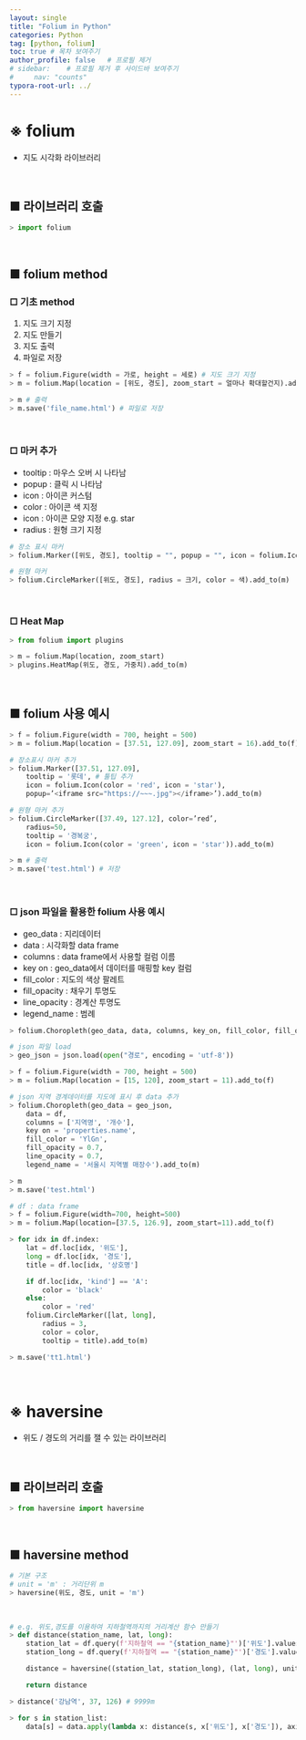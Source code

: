 ```yaml
---
layout: single
title: "Folium in Python"
categories: Python
tag: [python, folium]
toc: true # 목차 보여주기
author_profile: false   # 프로필 제거
# sidebar:    # 프로필 제거 후 사이드바 보여주기
#     nav: "counts"
typora-root-url: ../
---
```


# **※ folium**
- 지도 시각화 라이브러리

<br>

## ■ 라이브러리 호출

```py
> import folium
```

<br>

## ■ folium method

### □ 기초 method

1. 지도 크기 지정
2. 지도 만들기
3. 지도 출력
4. 파일로 저장

```py
> f = folium.Figure(width = 가로, height = 세로) # 지도 크기 지정
> m = folium.Map(location = [위도, 경도], zoom_start = 얼마나 확대할건지).add_to(f) # 지도 만들기

> m # 출력
> m.save('file_name.html') # 파일로 저장
```

<br>

### □ 마커 추가

- tooltip : 마우스 오버 시 나타남
- popup : 클릭 시 나타남
- icon : 아이콘 커스텀
- color : 아이콘 색 지정
- icon : 아이콘 모양 지정 e.g. star
- radius : 원형 크기 지정

```py
# 장소 표시 마커
> folium.Marker([위도, 경도], tooltip = "", popup = "", icon = folium.Icon(color = 색, icon = 모양)).add_to(m)

# 원형 마커
> folium.CircleMarker([위도, 경도], radius = 크기, color = 색).add_to(m)
```

<br>

### □ Heat Map

```py
> from folium import plugins

> m = folium.Map(location, zoom_start)
> plugins.HeatMap(위도, 경도, 가중치).add_to(m)
```

<br>

## ■ folium 사용 예시

```py
> f = folium.Figure(width = 700, height = 500)
> m = folium.Map(location = [37.51, 127.09], zoom_start = 16).add_to(f)

# 장소표시 마커 추가
> folium.Marker([37.51, 127.09], 
    tooltip = '롯데', # 툴팁 추가
    icon = folium.Icon(color = 'red', icon = 'star'),
    popup=’<iframe src="https://~~~.jpg"></iframe>’).add_to(m)

# 원형 마커 추가
> folium.CircleMarker([37.49, 127.12], color=’red’,
    radius=50,
    tooltip = '경복궁',
    icon = folium.Icon(color = 'green', icon = 'star')).add_to(m)

> m # 출력
> m.save('test.html') # 저장
```

<br>

### □ json 파일을 활용한 folium 사용 예시
- geo_data : 지리데이터
- data : 시각화할 data frame
- columns : data frame에서 사용할 컬럼 이름
- key on : geo_data에서 데이터를 매핑할 key 컬럼
- fill_color : 지도의 색상 팔레트
- fill_opacity : 채우기 투명도
- line_opacity : 경계산 투명도
- legend_name : 범례

```py
> folium.Choropleth(geo_data, data, columns, key_on, fill_color, fill_opacity, line_opacity, legend_name, …)
```

```py
# json 파일 load
> geo_json = json.load(open("경로", encoding = 'utf-8'))

> f = folium.Figure(width = 700, height = 500)
> m = folium.Map(location = [15, 120], zoom_start = 11).add_to(f)

# json 지역 경계데이터를 지도에 표시 후 data 추가
> folium.Choropleth(geo_data = geo_json,
    data = df,
    columns = ['지역명', '개수'],
    key on = 'properties.name',
    fill_color = 'YlGn',
    fill_opacity = 0.7,
    line_opacity = 0.7,
    legend_name = '서울시 지역별 매장수').add_to(m)

> m
> m.save('test.html')
```

```py
# df : data frame
> f = folium.Figure(width=700, height=500)
> m = folium.Map(location=[37.5, 126.9], zoom_start=11).add_to(f)

> for idx in df.index:
    lat = df.loc[idx, '위도'],
    long = df.loc[idx, '경도'],
    title = df.loc[idx, '상호명']

    if df.loc[idx, 'kind'] == 'A':
        color = 'black'
    else:
        color = 'red'
    folium.CircleMarker([lat, long],
        radius = 3,
        color = color,
        tooltip = title).add_to(m)

> m.save('tt1.html')
```

<br>

# ※ haversine
- 위도 / 경도의 거리를 잴 수 있는 라이브러리

<br>

## ■ 라이브러리 호출

```py
> from haversine import haversine
```

<br>

## ■ haversine method

```py
# 기본 구조
# unit = 'm' : 거리단위 m
> haversine(위도, 경도, unit = 'm')
```

<br>

```py
# e.g. 위도,경도를 이용하여 지하철역까지의 거리계산 함수 만들기
> def distance(station_name, lat, long):
    station_lat = df.query(f'지하철역 == "{station_name}"')['위도'].values[0]
    station_long = df.query(f'지하철역 == "{station_name}"')['경도'].values[0]

    distance = haversine((station_lat, station_long), (lat, long), unit = 'm')

    return distance

> distance('강남역', 37, 126) # 9999m

> for s in station_list:
    data[s] = data.apply(lambda x: distance(s, x['위도'], x['경도']), axis = 1)
```